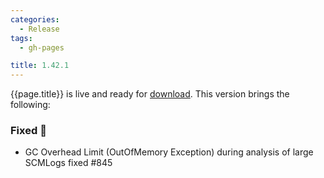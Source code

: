 ```yaml
---
categories:
  - Release
tags:
  - gh-pages

title: 1.42.1
---
```


{{page.title}} is live and ready for [download](https://github.com/MaibornWolff/codecharta/releases/tag/{{page.title}}). This version brings the following:

### Fixed 🐞

- GC Overhead Limit (OutOfMemory Exception) during analysis of large SCMLogs fixed #845
